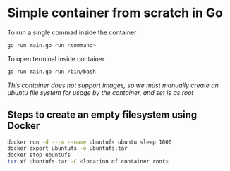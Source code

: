 # Simple container from scratch in Go
To run a single commad inside the container
```bash
go run main.go run <command>
```

To open terminal inside container
```bash
go run main.go run /bin/bash
```

_This container does not support images, so we must manually create an ubuntu file system for usage by the container, and set is as root_

## Steps to create an empty filesystem using Docker

```bash
docker run -d --rm --name ubuntufs ubuntu sleep 1000
docker export ubuntufs -o ubuntufs.tar
docker stop ubuntufs
tar xf ubuntufs.tar -C <location of container root>
```